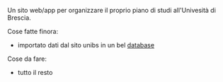 Un sito web/app per organizzare il proprio piano di studi all'Univesità di Brescia.

Cose fatte finora:
- importato dati dal sito unibs in un bel [database](https://dl.dropboxusercontent.com/u/70336573/orari_inge_eco.sqlite3)

Cose da fare:
- tutto il resto
